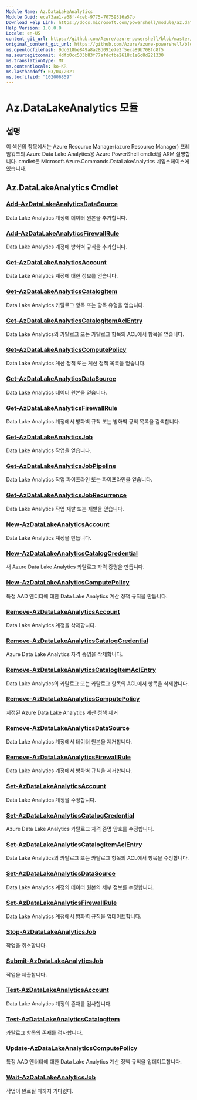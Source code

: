 ```yaml
---
Module Name: Az.DataLakeAnalytics
Module Guid: eca73aa1-a68f-4ceb-9775-70759316a57b
Download Help Link: https://docs.microsoft.com/powershell/module/az.datalakeanalytics
Help Version: 1.0.0.0
Locale: en-US
content_git_url: https://github.com/Azure/azure-powershell/blob/master/src/DataLakeAnalytics/DataLakeAnalytics/help/Az.DataLakeAnalytics.md
original_content_git_url: https://github.com/Azure/azure-powershell/blob/master/src/DataLakeAnalytics/DataLakeAnalytics/help/Az.DataLakeAnalytics.md
ms.openlocfilehash: 9dc618be849a8a28d091e7e2f5eca89b708fd8f5
ms.sourcegitcommit: 4dfb0cc533b83f77afdcfbe2618c1e6c8d221330
ms.translationtype: MT
ms.contentlocale: ko-KR
ms.lasthandoff: 03/04/2021
ms.locfileid: "102006859"
---
```

# Az.DataLakeAnalytics 모듈
## 설명
이 섹션의 항목에서는 Azure Resource Manager(azure Resource Manager) 프레임워크의 Azure Data Lake Analytics용 Azure PowerShell cmdlet을 ARM 설명합니다. cmdlet은 Microsoft.Azure.Commands.DataLakeAnalytics 네임스페이스에 있습니다.

## Az.DataLakeAnalytics Cmdlet
### [Add-AzDataLakeAnalyticsDataSource](Add-AzDataLakeAnalyticsDataSource.md)
Data Lake Analytics 계정에 데이터 원본을 추가합니다.

### [Add-AzDataLakeAnalyticsFirewallRule](Add-AzDataLakeAnalyticsFirewallRule.md)
Data Lake Analytics 계정에 방화벽 규칙을 추가합니다.

### [Get-AzDataLakeAnalyticsAccount](Get-AzDataLakeAnalyticsAccount.md)
Data Lake Analytics 계정에 대한 정보를 얻습니다.

### [Get-AzDataLakeAnalyticsCatalogItem](Get-AzDataLakeAnalyticsCatalogItem.md)
Data Lake Analytics 카탈로그 항목 또는 항목 유형을 얻습니다.

### [Get-AzDataLakeAnalyticsCatalogItemAclEntry](Get-AzDataLakeAnalyticsCatalogItemAclEntry.md)
Data Lake Analytics의 카탈로그 또는 카탈로그 항목의 ACL에서 항목을 얻습니다.

### [Get-AzDataLakeAnalyticsComputePolicy](Get-AzDataLakeAnalyticsComputePolicy.md)
Data Lake Analytics 계산 정책 또는 계산 정책 목록을 얻습니다.

### [Get-AzDataLakeAnalyticsDataSource](Get-AzDataLakeAnalyticsDataSource.md)
Data Lake Analytics 데이터 원본을 얻습니다.

### [Get-AzDataLakeAnalyticsFirewallRule](Get-AzDataLakeAnalyticsFirewallRule.md)
Data Lake Analytics 계정에서 방화벽 규칙 또는 방화벽 규칙 목록을 검색합니다.

### [Get-AzDataLakeAnalyticsJob](Get-AzDataLakeAnalyticsJob.md)
Data Lake Analytics 작업을 얻습니다.

### [Get-AzDataLakeAnalyticsJobPipeline](Get-AzDataLakeAnalyticsJobPipeline.md)
Data Lake Analytics 작업 파이프라인 또는 파이프라인을 얻습니다.

### [Get-AzDataLakeAnalyticsJobRecurrence](Get-AzDataLakeAnalyticsJobRecurrence.md)
Data Lake Analytics 작업 재발 또는 재발을 얻습니다.

### [New-AzDataLakeAnalyticsAccount](New-AzDataLakeAnalyticsAccount.md)
Data Lake Analytics 계정을 만듭니다.

### [New-AzDataLakeAnalyticsCatalogCredential](New-AzDataLakeAnalyticsCatalogCredential.md)
새 Azure Data Lake Analytics 카탈로그 자격 증명을 만듭니다.

### [New-AzDataLakeAnalyticsComputePolicy](New-AzDataLakeAnalyticsComputePolicy.md)
특정 AAD 엔터티에 대한 Data Lake Analytics 계산 정책 규칙을 만듭니다.

### [Remove-AzDataLakeAnalyticsAccount](Remove-AzDataLakeAnalyticsAccount.md)
Data Lake Analytics 계정을 삭제합니다.

### [Remove-AzDataLakeAnalyticsCatalogCredential](Remove-AzDataLakeAnalyticsCatalogCredential.md)
Azure Data Lake Analytics 자격 증명을 삭제합니다.

### [Remove-AzDataLakeAnalyticsCatalogItemAclEntry](Remove-AzDataLakeAnalyticsCatalogItemAclEntry.md)
Data Lake Analytics의 카탈로그 또는 카탈로그 항목의 ACL에서 항목을 삭제합니다.

### [Remove-AzDataLakeAnalyticsComputePolicy](Remove-AzDataLakeAnalyticsComputePolicy.md)
지정된 Azure Data Lake Analytics 계산 정책 제거

### [Remove-AzDataLakeAnalyticsDataSource](Remove-AzDataLakeAnalyticsDataSource.md)
Data Lake Analytics 계정에서 데이터 원본을 제거합니다.

### [Remove-AzDataLakeAnalyticsFirewallRule](Remove-AzDataLakeAnalyticsFirewallRule.md)
Data Lake Analytics 계정에서 방화벽 규칙을 제거합니다.

### [Set-AzDataLakeAnalyticsAccount](Set-AzDataLakeAnalyticsAccount.md)
Data Lake Analytics 계정을 수정합니다.

### [Set-AzDataLakeAnalyticsCatalogCredential](Set-AzDataLakeAnalyticsCatalogCredential.md)
Azure Data Lake Analytics 카탈로그 자격 증명 암호를 수정합니다.

### [Set-AzDataLakeAnalyticsCatalogItemAclEntry](Set-AzDataLakeAnalyticsCatalogItemAclEntry.md)
Data Lake Analytics의 카탈로그 또는 카탈로그 항목의 ACL에서 항목을 수정합니다.

### [Set-AzDataLakeAnalyticsDataSource](Set-AzDataLakeAnalyticsDataSource.md)
Data Lake Analytics 계정의 데이터 원본의 세부 정보를 수정합니다.

### [Set-AzDataLakeAnalyticsFirewallRule](Set-AzDataLakeAnalyticsFirewallRule.md)
Data Lake Analytics 계정에서 방화벽 규칙을 업데이트합니다.

### [Stop-AzDataLakeAnalyticsJob](Stop-AzDataLakeAnalyticsJob.md)
작업을 취소합니다.

### [Submit-AzDataLakeAnalyticsJob](Submit-AzDataLakeAnalyticsJob.md)
작업을 제출합니다.

### [Test-AzDataLakeAnalyticsAccount](Test-AzDataLakeAnalyticsAccount.md)
Data Lake Analytics 계정의 존재를 검사합니다.

### [Test-AzDataLakeAnalyticsCatalogItem](Test-AzDataLakeAnalyticsCatalogItem.md)
카탈로그 항목의 존재를 검사합니다.

### [Update-AzDataLakeAnalyticsComputePolicy](Update-AzDataLakeAnalyticsComputePolicy.md)
특정 AAD 엔터티에 대한 Data Lake Analytics 계산 정책 규칙을 업데이트합니다.

### [Wait-AzDataLakeAnalyticsJob](Wait-AzDataLakeAnalyticsJob.md)
작업이 완료될 때까지 기다렸다.

